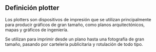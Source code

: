 ## Definición plotter

Los plotters son dispositivos de impresión que se utilizan principalmente para producir gráficos de gran tamaño, como planos arquitectónicos, mapas y gráficos de ingeniería.

Se utilizan para imprimir desde un plano hasta una fotografía de gran tamaño, pasando por cartelería publicitaria y rotulación de todo tipo.


